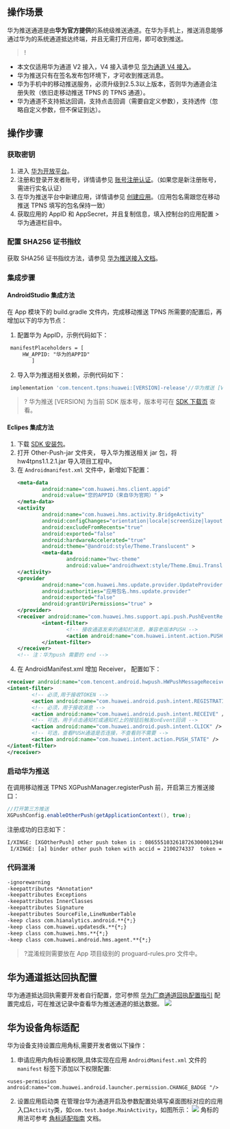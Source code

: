 

## 操作场景

华为推送通道是由**华为官方提供**的系统级推送通道。在华为手机上，推送消息能够通过华为的系统通道抵达终端，并且无需打开应用，即可收到推送。


>!
- 本文仅适用华为通道 V2 接入，V4 接入请参见  [华为通道 V4 接入](https://cloud.tencent.com/document/product/548/45909)。
- 华为推送只有在签名发布包环境下，才可收到推送消息。
- 华为手机中的移动推送服务，必须升级到2.5.3以上版本，否则华为通道会注册失败（依旧走移动推送 TPNS 的 TPNS 通道）。
- 华为通道不支持抵达回调，支持点击回调（需要自定义参数），支持透传（忽略自定义参数，但不保证到达）。

## 操作步骤

### 获取密钥

1. 进入 [华为开放平台](http://developer.huawei.com)。
2. 注册和登录开发者账号，详情请参见 [账号注册认证](https://developer.huawei.com/consumer/cn/devservice/doc/20300)。（如果您是新注册账号，需进行实名认证）
3. 在华为推送平台中新建应用，详情请参见 [创建应用](https://developer.huawei.com/consumer/cn/doc/development/HMS-2-Guides/hmssdk_huaweipush_devprepare_agent#h1-1575111622057)。（应用包名需跟您在移动推送 TPNS 填写的包名保持一致）
4. 获取应用的 AppID 和 AppSecret，并且复制信息，填入控制台的应用配置 > 华为通道栏目中。


### 配置 SHA256 证书指纹
获取 SHA256 证书指纹方法，请参见 [华为推送接入文档](https://developer.huawei.com/consumer/cn/doc/development/HMS-2-Guides/hmssdk_huaweipush_devprepare_agent#h1-1575111604142)。



### 集成步骤
#### AndroidStudio 集成方法

在 App 模块下的 build.gradle 文件内，完成移动推送 TPNS 所需要的配置后，再增加以下的华为节点：
1. 配置华为 AppID，示例代码如下：
```xml
 manifestPlaceholders = [
	 HW_APPID: "华为的APPID"
        ]
```

2. 导入华为推送相关依赖，示例代码如下：
```js
 implementation 'com.tencent.tpns:huawei:[VERSION]-release'//华为推送 [VERSION] 为当前 SDK 版本号，版本号可在 SDK 下载页查看
```

>? 华为推送 [VERSION] 为当前 SDK 版本号，版本号可在 [SDK 下载页](https://console.cloud.tencent.com/tpns/sdkdownload) 查看。


#### Eclipes 集成方法
1. 下载 [SDK 安装包](https://console.cloud.tencent.com/tpns/sdkdownload)。
2. 打开 Other-Push-jar 文件夹， 导入华为推送相关 jar 包，将 hw4tpns1.1.2.1.jar 导入项目工程中。
3. 在 `Androidmanifest.xml` 文件中，新增如下配置：
	```xml
	<meta-data
			android:name="com.huawei.hms.client.appid"
			android:value="您的APPID（来自华为官网）" >
	</meta-data>
	<activity
			android:name="com.huawei.hms.activity.BridgeActivity"
			android:configChanges="orientation|locale|screenSize|layoutDirection|fontScale"
			android:excludeFromRecents="true"
			android:exported="false"
			android:hardwareAccelerated="true"
			android:theme="@android:style/Theme.Translucent" >
			<meta-data
					android:name="hwc-theme"
					android:value="androidhwext:style/Theme.Emui.Translucent" />
	</activity>
	<provider
			android:name="com.huawei.hms.update.provider.UpdateProvider"
			android:authorities="应用包名.hms.update.provider"
			android:exported="false"
			android:grantUriPermissions="true" >
	</provider>
	<receiver android:name="com.huawei.hms.support.api.push.PushEventReceiver" >
			<intent-filter>
					<!-- 接收通道发来的通知栏消息，兼容老版本PUSH -->
					<action android:name="com.huawei.intent.action.PUSH" />
			</intent-filter>
	</receiver>
	<!-- 注：华为push 需要的 end -->
	```
4. 在 AndroidManifest.xml 增加 Receiver， 配置如下：
```xml
<receiver android:name="com.tencent.android.hwpush.HWPushMessageReceiver" >
<intent-filter>
		<!-- 必须,用于接收TOKEN -->
		<action android:name="com.huawei.android.push.intent.REGISTRATION" />
		<!-- 必须，用于接收消息 -->
		<action android:name="com.huawei.android.push.intent.RECEIVE" />
		<!-- 可选，用于点击通知栏或通知栏上的按钮后触发onEvent回调 -->
		<action android:name="com.huawei.android.push.intent.CLICK" />
		<!-- 可选，查看PUSH通道是否连接，不查看则不需要 -->
		<action android:name="com.huawei.intent.action.PUSH_STATE" />
</intent-filter>
</receiver>
```

### 启动华为推送
在调用移动推送 TPNS  XGPushManager.registerPush 前，开启第三方推送接口：

```java
//打开第三方推送
XGPushConfig.enableOtherPush(getApplicationContext(), true);
```

注册成功的日志如下：
```xml
I/XINGE: [XGOtherPush] other push token is : 0865551032618726300001294600CN01 other push type: huawei
 I/XINGE: [a] binder other push token with accid = 2100274337  token = 17c32948df0346d5837d4748192e9d2f14c81e08 otherPushType = huawei otherPushToken = 0865551032618726300001294600CN01
```

### 代码混淆
```xml
-ignorewarning
-keepattributes *Annotation*
-keepattributes Exceptions
-keepattributes InnerClasses
-keepattributes Signature
-keepattributes SourceFile,LineNumberTable
-keep class com.hianalytics.android.**{*;}
-keep class com.huawei.updatesdk.**{*;}
-keep class com.huawei.hms.**{*;}
-keep class com.huawei.android.hms.agent.**{*;}

```
>?混淆规则需要放在 App 项目级别的 proguard-rules.pro 文件中。

## 华为通道抵达回执配置
华为通道抵达回执需要开发者自行配置，您可参照 [华为厂商通道回执配置指引](https://cloud.tencent.com/document/product/548/41318#.E5.8D.8E.E4.B8.BA.E5.8E.82.E5.95.86.E9.80.9A.E9.81.93.E5.9B.9E.E6.89.A7.E9.85.8D.E7.BD.AE.E6.8C.87.E5.BC.95) 配置完成后，可在推送记录中查看华为推送通道的抵达数据。
![](https://main.qcloudimg.com/raw/c5247214fb095b300091bb62629dd57a.png)

## 华为设备角标适配
华为设备支持设置应用角标,需要开发者做以下操作：
1. 申请应用内角标设置权限,具体实现在应用 `AndroidManifest.xml` 文件的 `manifest` 标签下添加以下权限配置:
```
<uses-permission android:name="com.huawei.android.launcher.permission.CHANGE_BADGE "/>
```
2. 设置应用启动类
在管理台华为通道开启及参数配置处填写桌面图标对应的应用入口`Activity`类，如`com.test.badge.MainActivity`，如图所示：
![](https://main.qcloudimg.com/raw/0745c6cd6edac454ad3b6f9797d23bc7.png)
角标的用法可参考 [角标适配指南](https://cloud.tencent.com/document/product/548/43693#.E5.8D.8E.E4.B8.BA.E6.89.8B.E6.9C.BA.E8.A7.92.E6.A0.87.E9.80.82.E9.85.8D.E8.AF.B4.E6.98.8E.3Ca-id.3D.22huawei.22.3E.3C.2Fa.3E) 文档。
